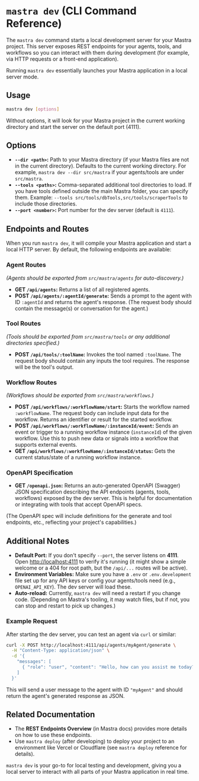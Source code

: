 # `mastra dev` (CLI Command Reference)

The `mastra dev` command starts a local development server for your Mastra project. This server exposes REST endpoints for your agents, tools, and workflows so you can interact with them during development (for example, via HTTP requests or a front-end application).

Running `mastra dev` essentially launches your Mastra application in a local server mode.

## Usage

```bash
mastra dev [options]
```

Without options, it will look for your Mastra project in the current working directory and start the server on the default port (4111).

## Options

- **`--dir <path>`:** Path to your Mastra directory (if your Mastra files are not in the current directory). Defaults to the current working directory. For example, `mastra dev --dir src/mastra` if your agents/tools are under `src/mastra`.
- **`--tools <paths>`:** Comma-separated additional tool directories to load. If you have tools defined outside the main Mastra folder, you can specify them. Example: `--tools src/tools/dbTools,src/tools/scraperTools` to include those directories.
- **`--port <number>`:** Port number for the dev server (default is `4111`).

## Endpoints and Routes

When you run `mastra dev`, it will compile your Mastra application and start a local HTTP server. By default, the following endpoints are available:

### Agent Routes

*(Agents should be exported from `src/mastra/agents` for auto-discovery.)*

- **GET `/api/agents`:** Returns a list of all registered agents.
- **POST `/api/agents/:agentId/generate`:** Sends a prompt to the agent with ID `:agentId` and returns the agent's response. (The request body should contain the message(s) or conversation for the agent.)

### Tool Routes

*(Tools should be exported from `src/mastra/tools` or any additional directories specified.)*

- **POST `/api/tools/:toolName`:** Invokes the tool named `:toolName`. The request body should contain any inputs the tool requires. The response will be the tool's output.

### Workflow Routes

*(Workflows should be exported from `src/mastra/workflows`.)*

- **POST `/api/workflows/:workflowName/start`:** Starts the workflow named `:workflowName`. The request body can include input data for the workflow. Returns an identifier or result for the started workflow.
- **POST `/api/workflows/:workflowName/:instanceId/event`:** Sends an event or trigger to a running workflow instance (`instanceId`) of the given workflow. Use this to push new data or signals into a workflow that supports external events.
- **GET `/api/workflows/:workflowName/:instanceId/status`:** Gets the current status/state of a running workflow instance.

### OpenAPI Specification

- **GET `/openapi.json`:** Returns an auto-generated OpenAPI (Swagger) JSON specification describing the API endpoints (agents, tools, workflows) exposed by the dev server. This is helpful for documentation or integrating with tools that accept OpenAPI specs.

(The OpenAPI spec will include definitions for the generate and tool endpoints, etc., reflecting your project's capabilities.)

## Additional Notes

- **Default Port:** If you don't specify `--port`, the server listens on **4111**. Open [http://localhost:4111](http://localhost:4111) to verify it's running (it might show a simple welcome or a 404 for root path, but the `/api/...` routes will be active).
- **Environment Variables:** Make sure you have a `.env` or `.env.development` file set up for any API keys or config your agents/tools need (e.g., `OPENAI_API_KEY`). The dev server will load these.
- **Auto-reload:** Currently, `mastra dev` will need a restart if you change code. (Depending on Mastra's tooling, it may watch files, but if not, you can stop and restart to pick up changes.)

### Example Request

After starting the dev server, you can test an agent via `curl` or similar:

```bash
curl -X POST http://localhost:4111/api/agents/myAgent/generate \
  -H "Content-Type: application/json" \
  -d '{
    "messages": [
      { "role": "user", "content": "Hello, how can you assist me today?" }
    ]
  }'
```

This will send a user message to the agent with ID `"myAgent"` and should return the agent's generated response as JSON.

## Related Documentation

- The **REST Endpoints Overview** (in Mastra docs) provides more details on how to use these endpoints.
- Use `mastra deploy` (after developing) to deploy your project to an environment like Vercel or Cloudflare (see `mastra deploy` reference for details).

`mastra dev` is your go-to for local testing and development, giving you a local server to interact with all parts of your Mastra application in real time.
